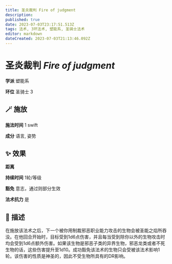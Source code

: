 ```yaml
---
title: 圣炎裁判 Fire of judgment
description: 
published: true
date: 2023-07-03T23:17:51.513Z
tags: 法术, 3环法术, 塑能系, 圣骑士法术
editor: markdown
dateCreated: 2023-07-03T21:13:46.092Z
---
```


# **圣炎裁判** *Fire of judgment*

**学派** 塑能系 

**环位** 圣骑士 3

## 🪄 施放

**施法时间** 1 swift

**成分** 语言, 姿势

## ✨ 效果  

**距离**   

**持续时间** 1轮/等级 

**豁免** 意志，通过则部分生效

**法术抗力** 是

## 📖 描述

在施放该法术之后，下一个被你用制裁邪恶职业能力攻击的生物会被圣能之焰所吞没。在他回合开始时，目标受到1d6点伤害，并且每当受到除你以外的生物攻击时均会受到1d6点额外伤害。如果该生物是邪恶子类的异界生物，邪恶龙类或者不死生物的话，这些伤害提升至1d10。成功豁免该法术的生物只会受被该法术影响1轮。该伤害的性质是神圣的，因此不受生物所具有的DR影响。
    